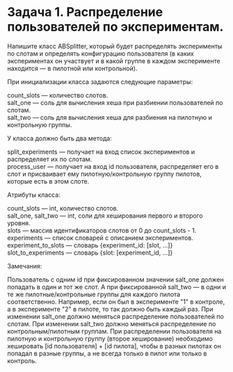 # Задача 1. Распределение пользователей по экспериментам.
Напишите класс ABSplitter, который будет распределять эксперименты по слотам и определять конфигурацию пользователя (в каких экспериментах он участвует и в какой группе в каждом эксперименте находится — в пилотной или контрольной).

При инициализации класса задаются следующие параметры:

count_slots — количество слотов.<br>
salt_one — соль для вычисления хеша при разбиении пользователей по слотам.
<br>salt_two — соль для вычисления хеша для разбиения на пилотную и контрольную группы.

У класса должно быть два метода:

split_experiments — получает на вход список экспериментов и распределяет их по слотам.
<br>process_user — получает на вход id пользователя, распределяет его в слот и присваивает ему пилотную/контрольную группу пилотов, которые есть в этом слоте.


Атрибуты класса:

count_slots — int, количество слотов.
<br>salt_one, salt_two — int, соли для хеширования первого и второго уровня.
<br>slots — массив идентификаторов слотов от 0 до count_slots - 1.
<br>experiments — список словарей с описанием экспериментов.
<br>experiment_to_slots — словарь {experiment_id: [slot, ...]}
<br>slot_to_experiments — словарь {slot: [experiment_id, ...]}

Замечания:

Пользователь с одним id при фиксированном значении salt_one должен попадать в один и тот же слот. А при фиксированной salt_two — в одни и те же пилотные/контрольные группы для каждого пилота соответственно. Например, если он был в эксперименте "1" в контроле, а в эксперименте "2" в пилоте, то так должно быть каждый раз.
При изменении salt_one должно меняться распределение пользователей по слотам. При изменении salt_two должно меняться распределение по контрольным/пилотным группам.
При распределении пользователя на пилотную и контрольную группу (второе хеширование) необходимо хешировать [id пользователя] + [id пилота], чтобы в разных пилотах он попадал в разные группы, а не всегда только в пилот или только в контроль.